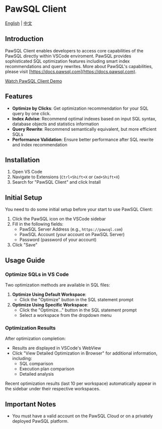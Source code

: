 # PawSQL Client
[English](README.md) | [中文](README_zh-CN.md)

## Introduction
PawSQL Client enables developers to access core capabilities of the PawSQL directly within VSCode enviroment. PawSQL provides sophisticated SQL optimization features including smart index recommendations and query rewrites. More about PawSQL's capabilities, please visit [https://docs.pawsql.com](https://docs.pawsql.com).

[Watch PawSQL Client Demo](https://www.bilibili.com/video/BV19aDBYAEcr/)

## Features
- **Optimize by Clicks**: Get optimization recommendation for your SQL query by one click.
- **Index Advise**: Recommend optimal indexes based on input SQL syntax, database objects and statistics information
- **Query Rewrite**: Recommend semantically equivalent, but more efficient SQLs
- **Performance Validation**: Ensure better performance after SQL rewrite and index recommendation

## Installation
1. Open VS Code
2. Navigate to Extensions (`Ctrl+Shift+X` or `Cmd+Shift+X`)
3. Search for "PawSQL Client" and click Install

## Initial Setup
You need to do some initial setup before your start to use PawSQL Client:
1. Click the PawSQL icon on the VSCode sidebar
2. Fill in the following fields:
   - PawSQL Server Address (e.g., `https://pawsql.com`)
   - PawSQL Account (your account on PawSQL Server)
   - Password (password of your account)
3. Click "Save"

## Usage Guide
### Optimize SQLs in VS Code
Two optimization methods are available in SQL files:
1. **Optimize Using Default Workspace**:
   - Click the "Optimize" button in the SQL statement prompt
2. **Optimize Using Specific Workspace**:
   - Click the "Optimize..." button in the SQL statement prompt
   - Select a workspace from the dropdown menu

### Optimization Results
After optimization completion:
- Results are displayed in VSCode's WebView
- Click "View Detailed Optimization in Browser" for additional information, including:
  - SQL comparison
  - Execution plan comparison
  - Detailed analysis

Recent optimization results (last 10 per workspace) automatically appear in the sidebar under their respective workspaces.

## Important Notes
- You must have a valid account on the PawSQL Cloud or on a privately deployed PawSQL platform.
